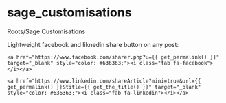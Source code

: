 # sage_customisations
Roots/Sage Customisations

Lightweight facebook and liknedin share button on any post:

```
<a href="https://www.facebook.com/sharer.php?u={{ get_permalink() }}" target="_blank" style="color: #636363;"><i class="fab fa-facebook"></i></a>

<a href="https://www.linkedin.com/shareArticle?mini=true&url={{ get_permalink() }}&title={{ get_the_title() }}" target="_blank" style="color: #636363;"><i class="fab fa-linkedin"></i></a>
```
